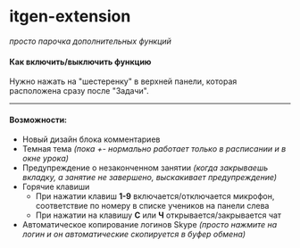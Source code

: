 # itgen-extension
*просто парочка дополнительных функций*


#### Как включить/выключить функцию
Нужно нажать на "шестеренку" в верхней панели, которая расположена сразу после "Задачи".

------------


####  Возможности:
- Новый дизайн блока комментариев
- Темная тема *(пока +- нормально работает только в расписании и в окне урока)*
- Предупреждение о незаконченном занятии *(когда закрываешь вкладку, а занятие не завершено, выскакивает предупреждение)*
- Горячие клавиши
	- При нажатии клавиш **1-9** включается/отключается микрофон, соответствие по номеру в списке учеников на панели слева
	- При нажатии на клавишу **C** или **Ч** открывается/закрывается чат
- Автоматическое копирование логинов Skype *(просто нажмите на логин и он автоматические скопируется в буфер обмена)*

